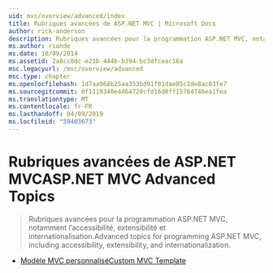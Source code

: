```yaml
---
uid: mvc/overview/advanced/index
title: Rubriques avancées de ASP.NET MVC | Microsoft Docs
author: rick-anderson
description: Rubriques avancées pour la programmation ASP.NET MVC, notamment l’accessibilité, extensibilité et internationalisation.
ms.author: riande
ms.date: 10/09/2014
ms.assetid: 2a8cc0dc-e21b-444b-b394-bc3dfceac16a
msc.legacyurl: /mvc/overview/advanced
msc.type: chapter
ms.openlocfilehash: 1d7aa968b25aa353bd91f01dae85c2de8ac83fe7
ms.sourcegitcommit: 0f1119340e4464720cfd16d0ff15764746ea1fea
ms.translationtype: MT
ms.contentlocale: fr-FR
ms.lasthandoff: 04/09/2019
ms.locfileid: "59403673"
---
```

# <a name="aspnet-mvc-advanced-topics"></a><span data-ttu-id="0f0fc-103">Rubriques avancées de ASP.NET MVC</span><span class="sxs-lookup"><span data-stu-id="0f0fc-103">ASP.NET MVC Advanced Topics</span></span>

> <span data-ttu-id="0f0fc-104">Rubriques avancées pour la programmation ASP.NET MVC, notamment l’accessibilité, extensibilité et internationalisation.</span><span class="sxs-lookup"><span data-stu-id="0f0fc-104">Advanced topics for programming ASP.NET MVC, including accessibility, extensibility, and internationalization.</span></span>


- [<span data-ttu-id="0f0fc-105">Modèle MVC personnalisé</span><span class="sxs-lookup"><span data-stu-id="0f0fc-105">Custom MVC Template</span></span>](custom-mvc-templates.md)
